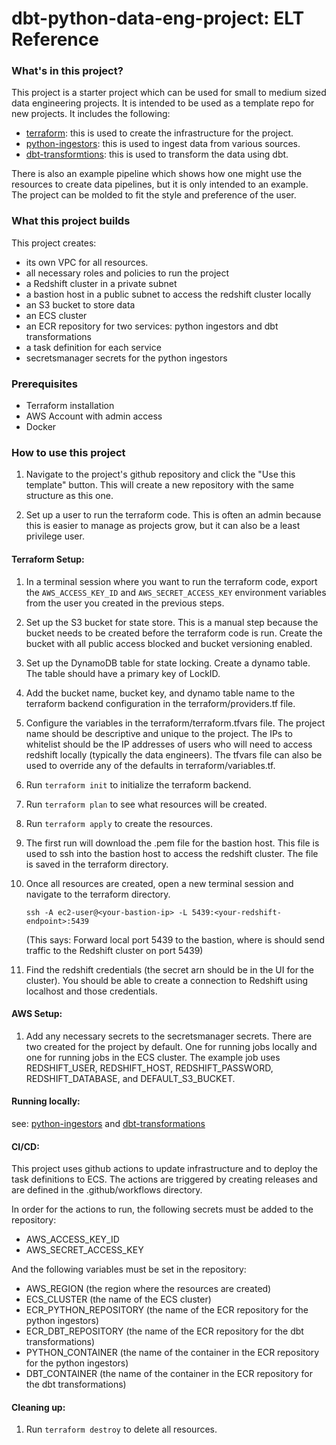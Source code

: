 # dbt-python-data-eng-project:  ELT Reference

### What's in this project?
This project is a starter project which can be used for small to medium sized data engineering projects.  It is intended to be used as a template repo for new projects.  It includes the following:
- [terraform](./terraform/README.md): this is used to create the infrastructure for the project.
- [python-ingestors](./python-ingestors/README.md): this is used to ingest data from various sources.
- [dbt-transformtions](./dbt-transformations/README.md): this is used to transform the data using dbt.

There is also an example pipeline which shows how one might use the resources to create data pipelines, but it is only intended to an example.  The project can be molded to fit the style and preference of the user.

### What this project builds
This project creates:
- its own VPC for all resources.
- all necessary roles and policies to run the project
- a Redshift cluster in a private subnet
- a bastion host in a public subnet to access the redshift cluster locally
- an S3 bucket to store data
- an ECS cluster
- an ECR repository for two services: python ingestors and dbt transformations
- a task definition for each service
- secretsmanager secrets for the python ingestors

### Prerequisites
- Terraform installation
- AWS Account with admin access
- Docker

### How to use this project
1. Navigate to the project's github repository and click the "Use this template" button.  This will create a new repository with the same structure as this one.

1. Set up a user to run the terraform code.  This is often an admin because this is easier to manage as projects grow, but it can also be a least privilege user.

#### Terraform Setup:

1. In a terminal session where you want to run the terraform code, export the `AWS_ACCESS_KEY_ID` and `AWS_SECRET_ACCESS_KEY` environment variables from the user you created in the previous steps.

1. Set up the S3 bucket for state store.  This is a manual step because the bucket needs to be created before the terraform code is run.  Create the bucket with all public access blocked and bucket versioning enabled.

1. Set up the DynamoDB table for state locking.  Create a dynamo table.  The table should have a primary key of LockID.

1. Add the bucket name, bucket key, and dynamo table name to the terraform backend configuration in the terraform/providers.tf file.

1. Configure the variables in the terraform/terraform.tfvars file.  The project name should be descriptive and unique to the project.  The IPs to whitelist should be the IP addresses of users who will need to access redshift locally (typically the data engineers).  The tfvars file can also be used to override any of the defaults in terraform/variables.tf.

1. Run `terraform init` to initialize the terraform backend.

1. Run `terraform plan` to see what resources will be created.

1. Run `terraform apply` to create the resources.

1. The first run will download the .pem file for the bastion host.  This file is used to ssh into the bastion host to access the redshift cluster.  The file is saved in the terraform directory.

1. Once all resources are created, open a new terminal session and navigate to the terraform directory.
    ```ssh-add <your-key-pair>.pem
    ssh -A ec2-user@<your-bastion-ip> -L 5439:<your-redshift-endpoint>:5439
    ```
    (This says: Forward local port 5439 to the bastion, where is should send traffic to the Redshift cluster on port 5439)

1.  Find the redshift credentials (the secret arn should be in the UI for the cluster).  You should be able to create a connection to Redshift using localhost and those credentials.

#### AWS Setup:
1. Add any necessary secrets to the secretsmanager secrets.  There are two created for the project by default.  One for running jobs locally and one for running jobs in the ECS cluster.  The example job uses REDSHIFT_USER, REDSHIFT_HOST, REDSHIFT_PASSWORD, REDSHIFT_DATABASE, and DEFAULT_S3_BUCKET.

#### Running locally:
see: [python-ingestors](./python-ingestors/README.md) and [dbt-transformations](./dbt-transformations/README.md)

#### CI/CD:
This project uses github actions to update infrastructure and to deploy the task definitions to ECS.  The actions are triggered by creating releases and are defined in the .github/workflows directory.

In order for the actions to run, the following secrets must be added to the repository:
- AWS_ACCESS_KEY_ID
- AWS_SECRET_ACCESS_KEY

And the following variables must be set in the repository:
- AWS_REGION (the region where the resources are created)
- ECS_CLUSTER (the name of the ECS cluster)
- ECR_PYTHON_REPOSITORY (the name of the ECR repository for the python ingestors)
- ECR_DBT_REPOSITORY (the name of the ECR repository for the dbt transformations)
- PYTHON_CONTAINER (the name of the container in the ECR repository for the python ingestors)
- DBT_CONTAINER (the name of the container in the ECR repository for the dbt transformations)

#### Cleaning up:
1. Run `terraform destroy` to delete all resources.